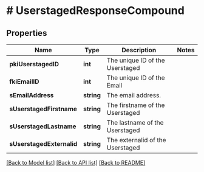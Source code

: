 # # UserstagedResponseCompound

## Properties

Name | Type | Description | Notes
------------ | ------------- | ------------- | -------------
**pkiUserstagedID** | **int** | The unique ID of the Userstaged |
**fkiEmailID** | **int** | The unique ID of the Email |
**sEmailAddress** | **string** | The email address. |
**sUserstagedFirstname** | **string** | The firstname of the Userstaged |
**sUserstagedLastname** | **string** | The lastname of the Userstaged |
**sUserstagedExternalid** | **string** | The externalid of the Userstaged |

[[Back to Model list]](../../README.md#models) [[Back to API list]](../../README.md#endpoints) [[Back to README]](../../README.md)
